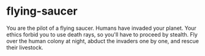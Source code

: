flying-saucer
=============

You are the pilot of a flying saucer. Humans have invaded your planet. Your ethics forbid you to use death rays, so you'll have to proceed by stealth. Fly over the human colony at night, abduct the invaders one by one, and rescue their livestock.
